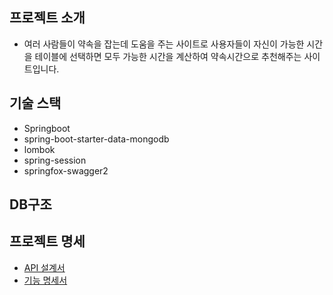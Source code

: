 ## 프로젝트 소개
- 여러 사람들이 약속을 잡는데 도움을 주는 사이트로 사용자들이 자신이 가능한 시간을 테이블에 선택하면 모두 가능한 시간을 계산하여 약속시간으로 추천해주는 사이트입니다.

## 기술 스택
   - Springboot
   - spring-boot-starter-data-mongodb
   - lombok
   - spring-session
   - springfox-swagger2
   
## DB구조


## 프로젝트 명세
- [API 설계서](https://app.swaggerhub.com/apis/su-ram/momo/1.0.0#/)
- [기능 명세서](https://www.notion.so/452c8c2414eb4e728c4f276fd02b075f?v=ab3467090fbf4f1ba295b68434339353)

